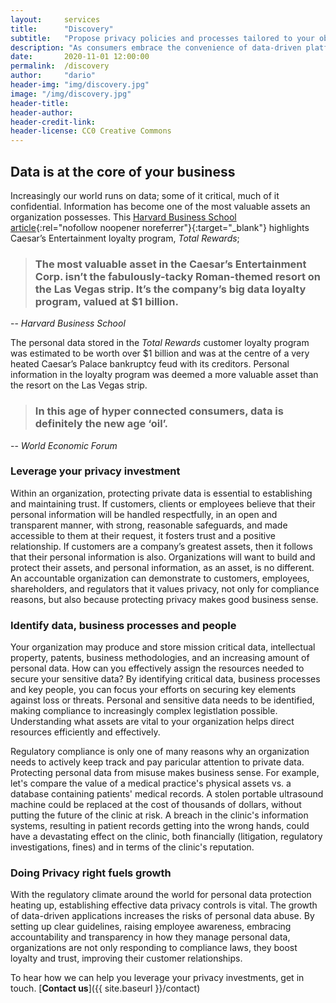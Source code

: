 ```yaml
---
layout:     services
title:      "Discovery"
subtitle:   "Propose privacy policies and processes tailored to your objectives."
description: "As consumers embrace the convenience of data-driven platforms, data privacy and security will not only be a risk management or compliance issue, but a competitive advantage."
date:       2020-11-01 12:00:00
permalink:  /discovery
author:     "dario"
header-img: "img/discovery.jpg"
image: "/img/discovery.jpg"
header-title:
header-author:
header-credit-link:
header-license: CC0 Creative Commons
---
```


## Data is at the core of your business
Increasingly our world runs on data; some of it critical, much of it confidential. Information has become one of the most valuable assets an organization possesses. This [Harvard Business School article](https://digit.hbs.org/submission/caesars-entertainment-what-happens-in-vegas-ends-up-in-a-1billion-database/){:rel="nofollow noopener noreferrer"}{:target="_blank"} highlights Caesar’s Entertainment loyalty program, _Total Rewards_;

> ### The most valuable asset in the Caesar’s Entertainment Corp. isn’t the fabulously-tacky Roman-themed resort on the Las Vegas strip.  It’s the company’s big data loyalty program, valued at $1 billion.
-- <cite>Harvard Business School</cite>

The personal data stored in the _Total Rewards_ customer loyalty program was estimated to be worth over $1 billion and was at the centre of a very heated Caesar’s Palace bankruptcy feud with its creditors. Personal information in the loyalty program was deemed a more valuable asset than the resort on the Las Vegas strip.

> ### In this age of hyper connected consumers, data is definitely the new age ‘oil’.
-- <cite>World Economic Forum</cite>

### Leverage your privacy investment 
Within an organization, protecting private data is essential to establishing and maintaining trust. If customers, clients or employees believe that their personal information will be handled respectfully, in an open and transparent manner, with strong, reasonable safeguards, and made accessible to them at their request, it fosters trust and a positive relationship. If customers are a company’s greatest assets, then it follows that their personal information is also. Organizations will want to build and protect their assets, and personal information, as an asset, is no different. An accountable organization can demonstrate to customers, employees, shareholders, and regulators that it values privacy, not only for compliance reasons, but also because protecting privacy makes good business sense.

### Identify data, business processes and people 
Your organization may produce and store mission critical data, intellectual property, patents, business methodologies, and an increasing amount of personal data. How can you effectively assign the resources needed to secure your sensitive data? By identifying critical data, business processes and key people, you can focus your efforts on securing key elements against loss or threats. Personal and sensitive data needs to be identified, making compliance to increasingly complex legistlation possible. Understanding what assets are vital to your organization helps direct resources efficiently and effectively.

 
Regulatory compliance is only one of many reasons why an organization needs to actively keep track and pay paricular attention to private data. Protecting personal data from misuse makes business sense. For example, let's compare the value of a medical practice's physical assets vs. a database containing patients' medical records. A stolen portable ultrasound machine could be replaced at the cost of thousands of dollars, without putting the future of the clinic at risk. A breach in the clinic's information systems, resulting in patient records getting into the wrong hands, could have a devastating effect on the clinic, both financially (litigation, regulatory investigations, fines) and in terms of the clinic's reputation.


### Doing Privacy right fuels growth
With the regulatory climate around the world for personal data protection heating up, establishing effective data privacy controls is vital. The growth of data-driven applications increases the risks of personal data abuse. By setting up clear guidelines, raising employee awareness, embracing accountability and transparency in how they manage personal data, organizations are not only responding to compliance laws, they boost loyalty and trust, improving their customer relationships.

To hear how we can help you leverage your privacy investments, get in touch. [**Contact us**]({{ site.baseurl }}/contact)
